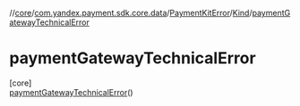 //[core](../../../../../index.md)/[com.yandex.payment.sdk.core.data](../../../index.md)/[PaymentKitError](../../index.md)/[Kind](../index.md)/[paymentGatewayTechnicalError](index.md)

# paymentGatewayTechnicalError

[core]\
[paymentGatewayTechnicalError](index.md)()
